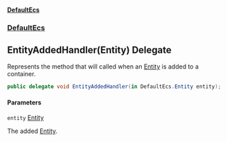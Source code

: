 #### [DefaultEcs](DefaultEcs.md 'DefaultEcs')
### [DefaultEcs](DefaultEcs.md#DefaultEcs 'DefaultEcs')

## EntityAddedHandler(Entity) Delegate

Represents the method that will called when an [Entity](Entity.md 'DefaultEcs.Entity') is added to a container.

```csharp
public delegate void EntityAddedHandler(in DefaultEcs.Entity entity);
```
#### Parameters

<a name='DefaultEcs.EntityAddedHandler(DefaultEcs.Entity).entity'></a>

`entity` [Entity](Entity.md 'DefaultEcs.Entity')

The added [Entity](Entity.md 'DefaultEcs.Entity').